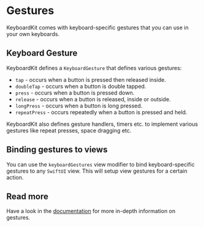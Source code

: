 # Gestures

KeyboardKit comes with keyboard-specific gestures that you can use in your own keyboards.


## Keyboard Gesture

KeyboardKit defines a `KeyboardGesture` that defines various gestures:

* `tap` - occurs when a button is pressed then released inside.
* `doubleTap` - occurs when a button is double tapped.
* `press` - occurs when a button is pressed down.
* `release` - occurs when a button is released, inside or outside.
* `longPress` - occurs when a button is long pressed.
* `repeatPress` - occurs repeatedly when a button is pressed and held.

KeyboardKit also defines gesture handlers, timers etc. to implement various gestures like repeat presses, space dragging etc.


## Binding gestures to views

You can use the `keyboardGestures` view modifier to bind keyboard-specific gestures to any `SwiftUI` view. This will setup view gestures for a certain action.


## Read more

Have a look in the [documentation][Documentation] for more in-depth information on gestures.



[Documentation]: https://github.com/danielsaidi/Documentation/blob/main/Docs/KeyboardKit.doccarchive.zip?raw=true
